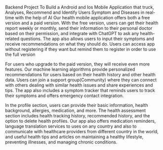 Backend Project
To Build a Android and Ios Mobile Application that truck, Analyses, Recommend and Identify Users Symptom and Diseases in real-time with the help of AI
 Our health mobile application offers both a free version and a paid version. With the free version, users can get their health report weekly or monthly, 
send their information to their personal doctor based on their permission, and integrate with ChatGPT to ask any health-related questions. 
The app also allows users to input their symptoms and receive recommendations on what they should do. Users can access app without registering 
if they want but remind them to register in order to use the full version

 For users who upgrade to the paid version, they will receive even more features. Our machine learning algorithms provide personalized recommendations 
for users based on their health history and other health data. Users can join a support group(Community) where they can connect with others dealing with 
similar health issues and share experiences and tips. The app also includes a symptom tracker that reminds users to track their symptoms and offers 
emergency contact integration.

In the profile section, users can provide their basic information, health background, allergies, medication, and more. The health assessment section 
includes health tracking history, recommended history, and the option to delete health profiles. Our app also offers medication reminders, 
language translation services to uses on any country and also to communicate with healthcare providers from different country in the world, and 
useful health tips and articles on maintaining a healthy lifestyle, preventing illnesses, and managing chronic conditions.
